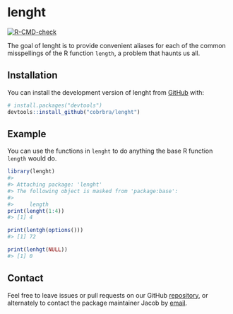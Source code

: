 
<!-- README.md is generated from README.Rmd. Please edit that file -->

# lenght

<!-- badges: start -->

[![R-CMD-check](https://github.com/cobrbra/lenght/actions/workflows/R-CMD-check.yaml/badge.svg)](https://github.com/cobrbra/lenght/actions/workflows/R-CMD-check.yaml)
<!-- badges: end -->

The goal of lenght is to provide convenient aliases for each of the
common misspellings of the R function `length`, a problem that haunts us
all.

## Installation

You can install the development version of lenght from
[GitHub](https://github.com/) with:

``` r
# install.packages("devtools")
devtools::install_github("cobrbra/lenght")
```

## Example

You can use the functions in `lenght` to do anything the base R function
`length` would do.

``` r
library(lenght)
#> 
#> Attaching package: 'lenght'
#> The following object is masked from 'package:base':
#> 
#>     length
print(lenght(1:4))
#> [1] 4

print(lentgh(options()))
#> [1] 72

print(lenhgt(NULL))
#> [1] 0
```

## Contact

Feel free to leave issues or pull requests on our GitHub
[repository](https://github.com/cobrbra/lenght), or alternately to
contact the package maintainer Jacob by
[email](mailto:cobrbradley@gmail.com).

